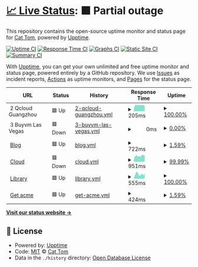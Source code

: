# [📈 Live Status](https://cattomgithub.github.io/monitor): <!--live status--> **🟧 Partial outage**

This repository contains the open-source uptime monitor and status page for [Cat Tom](https://cattom.site/), powered by [Upptime](https://github.com/upptime/upptime).

[![Uptime CI](https://github.com/cattomgithub/monitor/workflows/Uptime%20CI/badge.svg)](https://github.com/cattomgithub/monitor/actions?query=workflow%3A%22Uptime+CI%22)
[![Response Time CI](https://github.com/cattomgithub/monitor/workflows/Response%20Time%20CI/badge.svg)](https://github.com/cattomgithub/monitor/actions?query=workflow%3A%22Response+Time+CI%22)
[![Graphs CI](https://github.com/cattomgithub/monitor/workflows/Graphs%20CI/badge.svg)](https://github.com/cattomgithub/monitor/actions?query=workflow%3A%22Graphs+CI%22)
[![Static Site CI](https://github.com/cattomgithub/monitor/workflows/Static%20Site%20CI/badge.svg)](https://github.com/cattomgithub/monitor/actions?query=workflow%3A%22Static+Site+CI%22)
[![Summary CI](https://github.com/cattomgithub/monitor/workflows/Summary%20CI/badge.svg)](https://github.com/cattomgithub/monitor/actions?query=workflow%3A%22Summary+CI%22)

With [Upptime](https://upptime.js.org), you can get your own unlimited and free uptime monitor and status page, powered entirely by a GitHub repository. We use [Issues](https://github.com/cattomgithub/monitor/issues) as incident reports, [Actions](https://github.com/cattomgithub/monitor/actions) as uptime monitors, and [Pages](https://cattomgithub.github.io/monitor) for the status page.

<!--start: status pages-->
<!-- This summary is generated by Upptime (https://github.com/upptime/upptime) -->
<!-- Do not edit this manually, your changes will be overwritten -->
<!-- prettier-ignore -->
| URL | Status | History | Response Time | Uptime |
| --- | ------ | ------- | ------------- | ------ |
| <img alt="" src="https://favicons.githubusercontent.com/null" height="13"> 2 Qcloud Guangzhou | 🟩 Up | [2-qcloud-guangzhou.yml](https://github.com/cattomgithub/monitor/commits/HEAD/history/2-qcloud-guangzhou.yml) | <details><summary><img alt="Response time graph" src="./graphs/2-qcloud-guangzhou/response-time-week.png" height="20"> 205ms</summary><br><a href="https://status.cattom.site/history/2-qcloud-guangzhou"><img alt="Response time 189" src="https://img.shields.io/endpoint?url=https%3A%2F%2Fraw.githubusercontent.com%2Fcattomgithub%2Fmonitor%2FHEAD%2Fapi%2F2-qcloud-guangzhou%2Fresponse-time.json"></a><br><a href="https://status.cattom.site/history/2-qcloud-guangzhou"><img alt="24-hour response time 178" src="https://img.shields.io/endpoint?url=https%3A%2F%2Fraw.githubusercontent.com%2Fcattomgithub%2Fmonitor%2FHEAD%2Fapi%2F2-qcloud-guangzhou%2Fresponse-time-day.json"></a><br><a href="https://status.cattom.site/history/2-qcloud-guangzhou"><img alt="7-day response time 205" src="https://img.shields.io/endpoint?url=https%3A%2F%2Fraw.githubusercontent.com%2Fcattomgithub%2Fmonitor%2FHEAD%2Fapi%2F2-qcloud-guangzhou%2Fresponse-time-week.json"></a><br><a href="https://status.cattom.site/history/2-qcloud-guangzhou"><img alt="30-day response time 195" src="https://img.shields.io/endpoint?url=https%3A%2F%2Fraw.githubusercontent.com%2Fcattomgithub%2Fmonitor%2FHEAD%2Fapi%2F2-qcloud-guangzhou%2Fresponse-time-month.json"></a><br><a href="https://status.cattom.site/history/2-qcloud-guangzhou"><img alt="1-year response time 189" src="https://img.shields.io/endpoint?url=https%3A%2F%2Fraw.githubusercontent.com%2Fcattomgithub%2Fmonitor%2FHEAD%2Fapi%2F2-qcloud-guangzhou%2Fresponse-time-year.json"></a></details> | <details><summary><a href="https://status.cattom.site/history/2-qcloud-guangzhou">100.00%</a></summary><a href="https://status.cattom.site/history/2-qcloud-guangzhou"><img alt="All-time uptime 100.00%" src="https://img.shields.io/endpoint?url=https%3A%2F%2Fraw.githubusercontent.com%2Fcattomgithub%2Fmonitor%2FHEAD%2Fapi%2F2-qcloud-guangzhou%2Fuptime.json"></a><br><a href="https://status.cattom.site/history/2-qcloud-guangzhou"><img alt="24-hour uptime 100.00%" src="https://img.shields.io/endpoint?url=https%3A%2F%2Fraw.githubusercontent.com%2Fcattomgithub%2Fmonitor%2FHEAD%2Fapi%2F2-qcloud-guangzhou%2Fuptime-day.json"></a><br><a href="https://status.cattom.site/history/2-qcloud-guangzhou"><img alt="7-day uptime 100.00%" src="https://img.shields.io/endpoint?url=https%3A%2F%2Fraw.githubusercontent.com%2Fcattomgithub%2Fmonitor%2FHEAD%2Fapi%2F2-qcloud-guangzhou%2Fuptime-week.json"></a><br><a href="https://status.cattom.site/history/2-qcloud-guangzhou"><img alt="30-day uptime 100.00%" src="https://img.shields.io/endpoint?url=https%3A%2F%2Fraw.githubusercontent.com%2Fcattomgithub%2Fmonitor%2FHEAD%2Fapi%2F2-qcloud-guangzhou%2Fuptime-month.json"></a><br><a href="https://status.cattom.site/history/2-qcloud-guangzhou"><img alt="1-year uptime 100.00%" src="https://img.shields.io/endpoint?url=https%3A%2F%2Fraw.githubusercontent.com%2Fcattomgithub%2Fmonitor%2FHEAD%2Fapi%2F2-qcloud-guangzhou%2Fuptime-year.json"></a></details>
| <img alt="" src="https://favicons.githubusercontent.com/null" height="13"> 3 Buyvm Las Vegas | 🟥 Down | [3-buyvm-las-vegas.yml](https://github.com/cattomgithub/monitor/commits/HEAD/history/3-buyvm-las-vegas.yml) | <details><summary><img alt="Response time graph" src="./graphs/3-buyvm-las-vegas/response-time-week.png" height="20"> 0ms</summary><br><a href="https://status.cattom.site/history/3-buyvm-las-vegas"><img alt="Response time 45" src="https://img.shields.io/endpoint?url=https%3A%2F%2Fraw.githubusercontent.com%2Fcattomgithub%2Fmonitor%2FHEAD%2Fapi%2F3-buyvm-las-vegas%2Fresponse-time.json"></a><br><a href="https://status.cattom.site/history/3-buyvm-las-vegas"><img alt="24-hour response time 0" src="https://img.shields.io/endpoint?url=https%3A%2F%2Fraw.githubusercontent.com%2Fcattomgithub%2Fmonitor%2FHEAD%2Fapi%2F3-buyvm-las-vegas%2Fresponse-time-day.json"></a><br><a href="https://status.cattom.site/history/3-buyvm-las-vegas"><img alt="7-day response time 0" src="https://img.shields.io/endpoint?url=https%3A%2F%2Fraw.githubusercontent.com%2Fcattomgithub%2Fmonitor%2FHEAD%2Fapi%2F3-buyvm-las-vegas%2Fresponse-time-week.json"></a><br><a href="https://status.cattom.site/history/3-buyvm-las-vegas"><img alt="30-day response time 51" src="https://img.shields.io/endpoint?url=https%3A%2F%2Fraw.githubusercontent.com%2Fcattomgithub%2Fmonitor%2FHEAD%2Fapi%2F3-buyvm-las-vegas%2Fresponse-time-month.json"></a><br><a href="https://status.cattom.site/history/3-buyvm-las-vegas"><img alt="1-year response time 45" src="https://img.shields.io/endpoint?url=https%3A%2F%2Fraw.githubusercontent.com%2Fcattomgithub%2Fmonitor%2FHEAD%2Fapi%2F3-buyvm-las-vegas%2Fresponse-time-year.json"></a></details> | <details><summary><a href="https://status.cattom.site/history/3-buyvm-las-vegas">0.00%</a></summary><a href="https://status.cattom.site/history/3-buyvm-las-vegas"><img alt="All-time uptime 88.26%" src="https://img.shields.io/endpoint?url=https%3A%2F%2Fraw.githubusercontent.com%2Fcattomgithub%2Fmonitor%2FHEAD%2Fapi%2F3-buyvm-las-vegas%2Fuptime.json"></a><br><a href="https://status.cattom.site/history/3-buyvm-las-vegas"><img alt="24-hour uptime 0.00%" src="https://img.shields.io/endpoint?url=https%3A%2F%2Fraw.githubusercontent.com%2Fcattomgithub%2Fmonitor%2FHEAD%2Fapi%2F3-buyvm-las-vegas%2Fuptime-day.json"></a><br><a href="https://status.cattom.site/history/3-buyvm-las-vegas"><img alt="7-day uptime 0.00%" src="https://img.shields.io/endpoint?url=https%3A%2F%2Fraw.githubusercontent.com%2Fcattomgithub%2Fmonitor%2FHEAD%2Fapi%2F3-buyvm-las-vegas%2Fuptime-week.json"></a><br><a href="https://status.cattom.site/history/3-buyvm-las-vegas"><img alt="30-day uptime 76.77%" src="https://img.shields.io/endpoint?url=https%3A%2F%2Fraw.githubusercontent.com%2Fcattomgithub%2Fmonitor%2FHEAD%2Fapi%2F3-buyvm-las-vegas%2Fuptime-month.json"></a><br><a href="https://status.cattom.site/history/3-buyvm-las-vegas"><img alt="1-year uptime 88.26%" src="https://img.shields.io/endpoint?url=https%3A%2F%2Fraw.githubusercontent.com%2Fcattomgithub%2Fmonitor%2FHEAD%2Fapi%2F3-buyvm-las-vegas%2Fuptime-year.json"></a></details>
| <img alt="" src="https://favicons.githubusercontent.com/blog.cattom.site" height="13"> [Blog](https://blog.cattom.site) | 🟩 Up | [blog.yml](https://github.com/cattomgithub/monitor/commits/HEAD/history/blog.yml) | <details><summary><img alt="Response time graph" src="./graphs/blog/response-time-week.png" height="20"> 722ms</summary><br><a href="https://status.cattom.site/history/blog"><img alt="Response time 483" src="https://img.shields.io/endpoint?url=https%3A%2F%2Fraw.githubusercontent.com%2Fcattomgithub%2Fmonitor%2FHEAD%2Fapi%2Fblog%2Fresponse-time.json"></a><br><a href="https://status.cattom.site/history/blog"><img alt="24-hour response time 722" src="https://img.shields.io/endpoint?url=https%3A%2F%2Fraw.githubusercontent.com%2Fcattomgithub%2Fmonitor%2FHEAD%2Fapi%2Fblog%2Fresponse-time-day.json"></a><br><a href="https://status.cattom.site/history/blog"><img alt="7-day response time 722" src="https://img.shields.io/endpoint?url=https%3A%2F%2Fraw.githubusercontent.com%2Fcattomgithub%2Fmonitor%2FHEAD%2Fapi%2Fblog%2Fresponse-time-week.json"></a><br><a href="https://status.cattom.site/history/blog"><img alt="30-day response time 472" src="https://img.shields.io/endpoint?url=https%3A%2F%2Fraw.githubusercontent.com%2Fcattomgithub%2Fmonitor%2FHEAD%2Fapi%2Fblog%2Fresponse-time-month.json"></a><br><a href="https://status.cattom.site/history/blog"><img alt="1-year response time 483" src="https://img.shields.io/endpoint?url=https%3A%2F%2Fraw.githubusercontent.com%2Fcattomgithub%2Fmonitor%2FHEAD%2Fapi%2Fblog%2Fresponse-time-year.json"></a></details> | <details><summary><a href="https://status.cattom.site/history/blog">1.59%</a></summary><a href="https://status.cattom.site/history/blog"><img alt="All-time uptime 88.55%" src="https://img.shields.io/endpoint?url=https%3A%2F%2Fraw.githubusercontent.com%2Fcattomgithub%2Fmonitor%2FHEAD%2Fapi%2Fblog%2Fuptime.json"></a><br><a href="https://status.cattom.site/history/blog"><img alt="24-hour uptime 11.12%" src="https://img.shields.io/endpoint?url=https%3A%2F%2Fraw.githubusercontent.com%2Fcattomgithub%2Fmonitor%2FHEAD%2Fapi%2Fblog%2Fuptime-day.json"></a><br><a href="https://status.cattom.site/history/blog"><img alt="7-day uptime 1.59%" src="https://img.shields.io/endpoint?url=https%3A%2F%2Fraw.githubusercontent.com%2Fcattomgithub%2Fmonitor%2FHEAD%2Fapi%2Fblog%2Fuptime-week.json"></a><br><a href="https://status.cattom.site/history/blog"><img alt="30-day uptime 77.14%" src="https://img.shields.io/endpoint?url=https%3A%2F%2Fraw.githubusercontent.com%2Fcattomgithub%2Fmonitor%2FHEAD%2Fapi%2Fblog%2Fuptime-month.json"></a><br><a href="https://status.cattom.site/history/blog"><img alt="1-year uptime 88.55%" src="https://img.shields.io/endpoint?url=https%3A%2F%2Fraw.githubusercontent.com%2Fcattomgithub%2Fmonitor%2FHEAD%2Fapi%2Fblog%2Fuptime-year.json"></a></details>
| <img alt="" src="https://favicons.githubusercontent.com/cloud.cattom.site" height="13"> [Cloud](https://cloud.cattom.site:81) | 🟥 Down | [cloud.yml](https://github.com/cattomgithub/monitor/commits/HEAD/history/cloud.yml) | <details><summary><img alt="Response time graph" src="./graphs/cloud/response-time-week.png" height="20"> 951ms</summary><br><a href="https://status.cattom.site/history/cloud"><img alt="Response time 1044" src="https://img.shields.io/endpoint?url=https%3A%2F%2Fraw.githubusercontent.com%2Fcattomgithub%2Fmonitor%2FHEAD%2Fapi%2Fcloud%2Fresponse-time.json"></a><br><a href="https://status.cattom.site/history/cloud"><img alt="24-hour response time 928" src="https://img.shields.io/endpoint?url=https%3A%2F%2Fraw.githubusercontent.com%2Fcattomgithub%2Fmonitor%2FHEAD%2Fapi%2Fcloud%2Fresponse-time-day.json"></a><br><a href="https://status.cattom.site/history/cloud"><img alt="7-day response time 951" src="https://img.shields.io/endpoint?url=https%3A%2F%2Fraw.githubusercontent.com%2Fcattomgithub%2Fmonitor%2FHEAD%2Fapi%2Fcloud%2Fresponse-time-week.json"></a><br><a href="https://status.cattom.site/history/cloud"><img alt="30-day response time 888" src="https://img.shields.io/endpoint?url=https%3A%2F%2Fraw.githubusercontent.com%2Fcattomgithub%2Fmonitor%2FHEAD%2Fapi%2Fcloud%2Fresponse-time-month.json"></a><br><a href="https://status.cattom.site/history/cloud"><img alt="1-year response time 1044" src="https://img.shields.io/endpoint?url=https%3A%2F%2Fraw.githubusercontent.com%2Fcattomgithub%2Fmonitor%2FHEAD%2Fapi%2Fcloud%2Fresponse-time-year.json"></a></details> | <details><summary><a href="https://status.cattom.site/history/cloud">99.99%</a></summary><a href="https://status.cattom.site/history/cloud"><img alt="All-time uptime 99.59%" src="https://img.shields.io/endpoint?url=https%3A%2F%2Fraw.githubusercontent.com%2Fcattomgithub%2Fmonitor%2FHEAD%2Fapi%2Fcloud%2Fuptime.json"></a><br><a href="https://status.cattom.site/history/cloud"><img alt="24-hour uptime 99.99%" src="https://img.shields.io/endpoint?url=https%3A%2F%2Fraw.githubusercontent.com%2Fcattomgithub%2Fmonitor%2FHEAD%2Fapi%2Fcloud%2Fuptime-day.json"></a><br><a href="https://status.cattom.site/history/cloud"><img alt="7-day uptime 99.99%" src="https://img.shields.io/endpoint?url=https%3A%2F%2Fraw.githubusercontent.com%2Fcattomgithub%2Fmonitor%2FHEAD%2Fapi%2Fcloud%2Fuptime-week.json"></a><br><a href="https://status.cattom.site/history/cloud"><img alt="30-day uptime 99.83%" src="https://img.shields.io/endpoint?url=https%3A%2F%2Fraw.githubusercontent.com%2Fcattomgithub%2Fmonitor%2FHEAD%2Fapi%2Fcloud%2Fuptime-month.json"></a><br><a href="https://status.cattom.site/history/cloud"><img alt="1-year uptime 99.59%" src="https://img.shields.io/endpoint?url=https%3A%2F%2Fraw.githubusercontent.com%2Fcattomgithub%2Fmonitor%2FHEAD%2Fapi%2Fcloud%2Fuptime-year.json"></a></details>
| <img alt="" src="https://favicons.githubusercontent.com/library.cattom.site" height="13"> [Library](https://library.cattom.site) | 🟩 Up | [library.yml](https://github.com/cattomgithub/monitor/commits/HEAD/history/library.yml) | <details><summary><img alt="Response time graph" src="./graphs/library/response-time-week.png" height="20"> 555ms</summary><br><a href="https://status.cattom.site/history/library"><img alt="Response time 872" src="https://img.shields.io/endpoint?url=https%3A%2F%2Fraw.githubusercontent.com%2Fcattomgithub%2Fmonitor%2FHEAD%2Fapi%2Flibrary%2Fresponse-time.json"></a><br><a href="https://status.cattom.site/history/library"><img alt="24-hour response time 633" src="https://img.shields.io/endpoint?url=https%3A%2F%2Fraw.githubusercontent.com%2Fcattomgithub%2Fmonitor%2FHEAD%2Fapi%2Flibrary%2Fresponse-time-day.json"></a><br><a href="https://status.cattom.site/history/library"><img alt="7-day response time 555" src="https://img.shields.io/endpoint?url=https%3A%2F%2Fraw.githubusercontent.com%2Fcattomgithub%2Fmonitor%2FHEAD%2Fapi%2Flibrary%2Fresponse-time-week.json"></a><br><a href="https://status.cattom.site/history/library"><img alt="30-day response time 804" src="https://img.shields.io/endpoint?url=https%3A%2F%2Fraw.githubusercontent.com%2Fcattomgithub%2Fmonitor%2FHEAD%2Fapi%2Flibrary%2Fresponse-time-month.json"></a><br><a href="https://status.cattom.site/history/library"><img alt="1-year response time 872" src="https://img.shields.io/endpoint?url=https%3A%2F%2Fraw.githubusercontent.com%2Fcattomgithub%2Fmonitor%2FHEAD%2Fapi%2Flibrary%2Fresponse-time-year.json"></a></details> | <details><summary><a href="https://status.cattom.site/history/library">100.00%</a></summary><a href="https://status.cattom.site/history/library"><img alt="All-time uptime 100.00%" src="https://img.shields.io/endpoint?url=https%3A%2F%2Fraw.githubusercontent.com%2Fcattomgithub%2Fmonitor%2FHEAD%2Fapi%2Flibrary%2Fuptime.json"></a><br><a href="https://status.cattom.site/history/library"><img alt="24-hour uptime 100.00%" src="https://img.shields.io/endpoint?url=https%3A%2F%2Fraw.githubusercontent.com%2Fcattomgithub%2Fmonitor%2FHEAD%2Fapi%2Flibrary%2Fuptime-day.json"></a><br><a href="https://status.cattom.site/history/library"><img alt="7-day uptime 100.00%" src="https://img.shields.io/endpoint?url=https%3A%2F%2Fraw.githubusercontent.com%2Fcattomgithub%2Fmonitor%2FHEAD%2Fapi%2Flibrary%2Fuptime-week.json"></a><br><a href="https://status.cattom.site/history/library"><img alt="30-day uptime 100.00%" src="https://img.shields.io/endpoint?url=https%3A%2F%2Fraw.githubusercontent.com%2Fcattomgithub%2Fmonitor%2FHEAD%2Fapi%2Flibrary%2Fuptime-month.json"></a><br><a href="https://status.cattom.site/history/library"><img alt="1-year uptime 100.00%" src="https://img.shields.io/endpoint?url=https%3A%2F%2Fraw.githubusercontent.com%2Fcattomgithub%2Fmonitor%2FHEAD%2Fapi%2Flibrary%2Fuptime-year.json"></a></details>
| <img alt="" src="https://favicons.githubusercontent.com/get.acme.cattom.site" height="13"> [Get acme](https://get.acme.cattom.site) | 🟩 Up | [get-acme.yml](https://github.com/cattomgithub/monitor/commits/HEAD/history/get-acme.yml) | <details><summary><img alt="Response time graph" src="./graphs/get-acme/response-time-week.png" height="20"> 424ms</summary><br><a href="https://status.cattom.site/history/get-acme"><img alt="Response time 377" src="https://img.shields.io/endpoint?url=https%3A%2F%2Fraw.githubusercontent.com%2Fcattomgithub%2Fmonitor%2FHEAD%2Fapi%2Fget-acme%2Fresponse-time.json"></a><br><a href="https://status.cattom.site/history/get-acme"><img alt="24-hour response time 424" src="https://img.shields.io/endpoint?url=https%3A%2F%2Fraw.githubusercontent.com%2Fcattomgithub%2Fmonitor%2FHEAD%2Fapi%2Fget-acme%2Fresponse-time-day.json"></a><br><a href="https://status.cattom.site/history/get-acme"><img alt="7-day response time 424" src="https://img.shields.io/endpoint?url=https%3A%2F%2Fraw.githubusercontent.com%2Fcattomgithub%2Fmonitor%2FHEAD%2Fapi%2Fget-acme%2Fresponse-time-week.json"></a><br><a href="https://status.cattom.site/history/get-acme"><img alt="30-day response time 393" src="https://img.shields.io/endpoint?url=https%3A%2F%2Fraw.githubusercontent.com%2Fcattomgithub%2Fmonitor%2FHEAD%2Fapi%2Fget-acme%2Fresponse-time-month.json"></a><br><a href="https://status.cattom.site/history/get-acme"><img alt="1-year response time 377" src="https://img.shields.io/endpoint?url=https%3A%2F%2Fraw.githubusercontent.com%2Fcattomgithub%2Fmonitor%2FHEAD%2Fapi%2Fget-acme%2Fresponse-time-year.json"></a></details> | <details><summary><a href="https://status.cattom.site/history/get-acme">1.59%</a></summary><a href="https://status.cattom.site/history/get-acme"><img alt="All-time uptime 88.43%" src="https://img.shields.io/endpoint?url=https%3A%2F%2Fraw.githubusercontent.com%2Fcattomgithub%2Fmonitor%2FHEAD%2Fapi%2Fget-acme%2Fuptime.json"></a><br><a href="https://status.cattom.site/history/get-acme"><img alt="24-hour uptime 11.12%" src="https://img.shields.io/endpoint?url=https%3A%2F%2Fraw.githubusercontent.com%2Fcattomgithub%2Fmonitor%2FHEAD%2Fapi%2Fget-acme%2Fuptime-day.json"></a><br><a href="https://status.cattom.site/history/get-acme"><img alt="7-day uptime 1.59%" src="https://img.shields.io/endpoint?url=https%3A%2F%2Fraw.githubusercontent.com%2Fcattomgithub%2Fmonitor%2FHEAD%2Fapi%2Fget-acme%2Fuptime-week.json"></a><br><a href="https://status.cattom.site/history/get-acme"><img alt="30-day uptime 77.10%" src="https://img.shields.io/endpoint?url=https%3A%2F%2Fraw.githubusercontent.com%2Fcattomgithub%2Fmonitor%2FHEAD%2Fapi%2Fget-acme%2Fuptime-month.json"></a><br><a href="https://status.cattom.site/history/get-acme"><img alt="1-year uptime 88.43%" src="https://img.shields.io/endpoint?url=https%3A%2F%2Fraw.githubusercontent.com%2Fcattomgithub%2Fmonitor%2FHEAD%2Fapi%2Fget-acme%2Fuptime-year.json"></a></details>

<!--end: status pages-->

[**Visit our status website →**](https://cattomgithub.github.io/monitor)

## 📄 License

- Powered by: [Upptime](https://github.com/upptime/upptime)
- Code: [MIT](./LICENSE) © [Cat Tom](https://cattom.site/)
- Data in the `./history` directory: [Open Database License](https://opendatacommons.org/licenses/odbl/1-0/)
